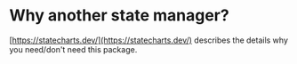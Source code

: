 # Why another state manager?

[https://statecharts.dev/](https://statecharts.dev/) describes the details why you need/don't need this package.&#x20;
